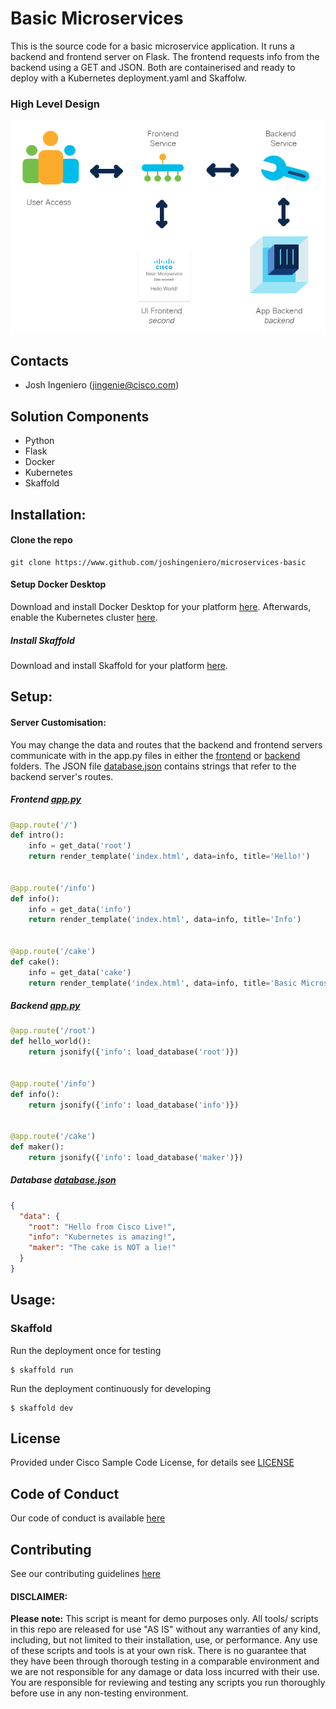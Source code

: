 # Basic Microservices

This is the source code for a basic microservice application. It runs a backend and frontend
server on Flask. The frontend requests info from the backend using a GET and JSON. Both
are containerised and ready to deploy with a Kubernetes deployment.yaml and Skaffolw.

### High Level Design
![alt text](IMAGES/workflow.png)

## Contacts

* Josh Ingeniero (jingenie@cisco.com)


## Solution Components
* Python
* Flask
* Docker
* Kubernetes
* Skaffold

## Installation:

#### Clone the repo
```console
git clone https://www.github.com/joshingeniero/microservices-basic
```
#### Setup Docker Desktop
Download and install Docker Desktop for your platform [here](https://www.docker.com/products/docker-desktop).
Afterwards, enable the Kubernetes cluster [here](https://docs.docker.com/desktop/kubernetes/).

##### Install Skaffold
Download and install Skaffold for your platform [here](https://skaffold.dev/docs/install/).



## Setup:


#### Server Customisation:
You may change the data and routes that the backend and frontend servers communicate with
in the app.py files in either the [frontend](frontend) or [backend](backend) folders. 
The JSON file [database.json](backend/database.json) contains strings that refer to the backend server's routes.
##### Frontend [app.py](frontend/app.py)
```python
@app.route('/')
def intro():
    info = get_data('root')
    return render_template('index.html', data=info, title='Hello!')


@app.route('/info')
def info():
    info = get_data('info')
    return render_template('index.html', data=info, title='Info')


@app.route('/cake')
def cake():
    info = get_data('cake')
    return render_template('index.html', data=info, title='Basic Microservice')
```
##### Backend [app.py](backend/app.py)
```python
@app.route('/root')
def hello_world():
    return jsonify({'info': load_database('root')})


@app.route('/info')
def info():
    return jsonify({'info': load_database('info')})


@app.route('/cake')
def maker():
    return jsonify({'info': load_database('maker')})
```
##### Database [database.json](backend/database.json) 
```json
{
  "data": {
    "root": "Hello from Cisco Live!",
    "info": "Kubernetes is amazing!",
    "maker": "The cake is NOT a lie!"
  }
}
```


## Usage:

### Skaffold
Run the deployment once for testing
```
$ skaffold run
```

Run the deployment continuously for developing
```
$ skaffold dev
```




## License
Provided under Cisco Sample Code License, for details see [LICENSE](./LICENSE.md)

## Code of Conduct
Our code of conduct is available [here](./CODE_OF_CONDUCT.md)

## Contributing
See our contributing guidelines [here](./CONTRIBUTING.md)



#### DISCLAIMER:
<b>Please note:</b> This script is meant for demo purposes only. All tools/ scripts in this repo are released for use "AS IS" without any warranties of any kind, including, but not limited to their installation, use, or performance. Any use of these scripts and tools is at your own risk. There is no guarantee that they have been through thorough testing in a comparable environment and we are not responsible for any damage or data loss incurred with their use.
You are responsible for reviewing and testing any scripts you run thoroughly before use in any non-testing environment.